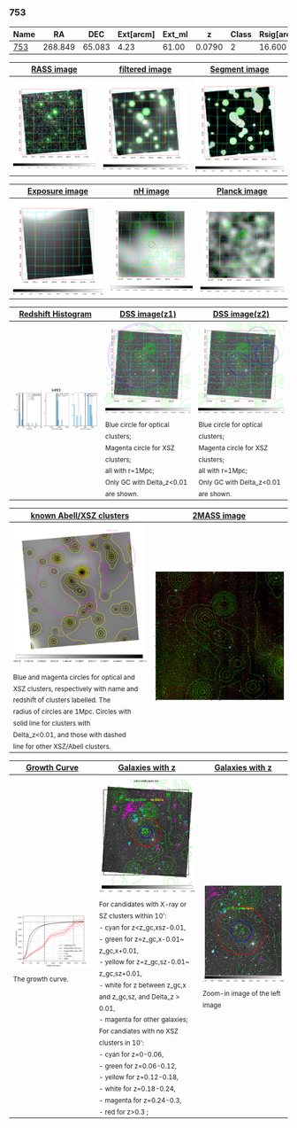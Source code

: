 <div STYLE="page-break-after: always;"></div>

### 753

|Name          |RA          |DEC      | Ext[arcm] | Ext_ml | z    | Class| Rsig[arcmin] | CRsig[c/s] | CR500[c/s] | R500[Mpc] |L500[erg/s]|F500[erg/s/cm^2]| M500[Msun]|Tx[keV]|beta|GC(XSZ,Delta_z<0.01)| GC(OPT,Delta_z<0.01)|GC|alias|
|--------------|------------|------------|---|---|-----------|--------|------|------|----|----|----|----|----|----|----|----|----|----|---|
|[753](script/753.md)     | 268.849       | 65.083       | 4.23    | 61.00   | 0.0790 | 2   | 16.600 |0.063 |0.073 |0.628 |1.720e+43 |1.119e-12 |7.578e+13 |1.849 |0.463 |MCXC, |Wen, |MCXC, |k493|

|[RASS image](../image/753/753_img.pdf)|[filtered image](../image/753/753_fil.pdf)|[Segment image](../image/753/753_seg.pdf)|
|-------------------|--------------------|-------------------|
| <img src="../image/753/753_img.png" width="300">  | <img src="../image/753/753_fil.png" width="300">   | <img src="../image/753/753_seg.png" width="300">  |

|[Exposure image](../image/753/753_mex.pdf)| [nH image](../image/753/753_nh.pdf)| [Planck image](../image/753/753_p.pdf)|
|-------------------|--------------------|-------------------|
|<img src="../image/753/753_mex.png" width="300">   | <img src="../image/753/753_nh.png" width="300">    | <img src="../image/753/753_p.png" width="300"> |

|[Redshift Histogram](../image/753/753_zg.pdf) | [DSS image(z1)](../image/753/753_dss_z1.pdf)      |  [DSS image(z2)](../image/753/753_dss_z2.pdf)    |
|-------------------|--------------------|-------------------|
|<img src="../image/753/753_zg.png" width="300"> |<img src="../image/753/753_dss_z1.png" width="300"> <sub><br>Blue circle for optical clusters; <br>Magenta circle for XSZ clusters; <br>all with r=1Mpc; <br>Only GC with Delta_z<0.01 are shown. </sub>| <img src="../image/753/753_dss_z2.png" width="300"><sub><br>Blue circle for optical clusters; <br>Magenta circle for XSZ clusters; <br>all with r=1Mpc; <br>Only GC with Delta_z<0.01 are shown. </sub> |

|[known Abell/XSZ clusters](../image/753/753_m.pdf) | [2MASS image](../image/753/753_2mass.pdf)      |
|-------------------|-------------------|
|<img src=../image/753/753_m.png width="300"> <sub><br>Blue and magenta circles for optical and <br>XSZ clusters, respectively with name and <br>redshift of clusters labelled. The <br>radius of circles are 1Mpc. Circles with <br>solid line for clusters with <br>Delta_z<0.01, and those with dashed <br>line for other XSZ/Abell clusters.        </sub>|<img src="../image/753/753_2mass.png" width="300">  |

|[Growth Curve](../image/753/753_gca_all.png) |[Galaxies with z](../image/753/753_opt_ned.pdf) |[Galaxies with z](../image/753/753_opt_ned_zoom.pdf) |
|-------------------|-------------------|-------------------|
| <img src="../image/753/753_gca_all.png" width="300"> <sub><br>The growth curve.</sub>| <img src=../image/753/753_opt_ned.png width="300"> <br><sub> For candidates with X-ray or SZ clusters within 10': <br> - cyan for z<z_gc,xsz-0.01, <br> - green for z=z_gc,x-0.01~ z_gc,x+0.01, <br> - yellow for z=z_gc,sz-0.01~ z_gc,sz+0.01, <br> - white for z between z_gc,x and z_gc,sz, and Delta_z > 0.01, <br> - magenta for other galaxies; <br>For candiates with no XSZ clusters in 10': <br> - cyan for z=0-0.06, <br> - green for z=0.06-0.12, <br> - yellow for z=0.12-0.18, <br> - white for z=0.18-0.24, <br> - magenta for z=0.24-0.3, <br> - red for z>0.3 ;  </sub>|<img src=../image/753/753_opt_ned_zoom.png width="300">  <br><sub> Zoom-in image of the left image</sub>|




